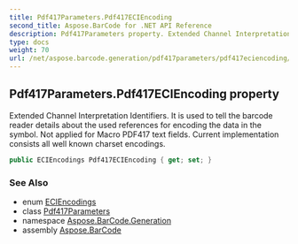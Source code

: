 ```yaml
---
title: Pdf417Parameters.Pdf417ECIEncoding
second_title: Aspose.BarCode for .NET API Reference
description: Pdf417Parameters property. Extended Channel Interpretation Identifiers. It is used to tell the barcode reader details about the used references for encoding the data in the symbol. Not applied for Macro PDF417 text fields. Current implementation consists all well known charset encodings
type: docs
weight: 70
url: /net/aspose.barcode.generation/pdf417parameters/pdf417eciencoding/
---
```

## Pdf417Parameters.Pdf417ECIEncoding property

Extended Channel Interpretation Identifiers. It is used to tell the barcode reader details about the used references for encoding the data in the symbol. Not applied for Macro PDF417 text fields. Current implementation consists all well known charset encodings.

```csharp
public ECIEncodings Pdf417ECIEncoding { get; set; }
```

### See Also

* enum [ECIEncodings](../../eciencodings/)
* class [Pdf417Parameters](../)
* namespace [Aspose.BarCode.Generation](../../../aspose.barcode.generation/)
* assembly [Aspose.BarCode](../../../)


